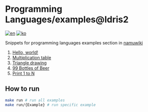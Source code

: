 # Programming Languages/examples@Idris2

[![en][icon-en]][en] [![ko][icon-ko]][ko]

[en]: ./README.md
[icon-en]: https://img.shields.io/badge/lang-en-red?style=flat-square
[ko]: ./README.ko.md
[icon-ko]: https://img.shields.io/badge/lang-ko-orange?style=flat-square

Snippets for programming languages examples section in [namuwiki][namu]

1. [Hello, world!](./Hello.idr)
2. [Multiplication table](./Times.idr)
3. [Triangle drawing](./Triangle.idr)
4. [99 Bottles of Beer](./Beer.idr)
5. [Print 1 to N](./N.idr)

[namu]: https://namu.wiki/w/프로그래밍%20언어/예제

## How to run

```sh
make run # run all examples
make run/{Example} # run specific example
```
